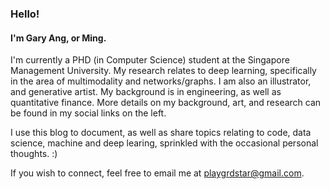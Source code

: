 ### Hello!
#### I'm Gary Ang, or Ming.

I'm currently a PHD (in Computer Science) student at the Singapore Management University. My research relates to deep learning, specifically in the area of multimodality and networks/graphs.
I am also an illustrator, and generative artist. My background is in engineering, as well as quantitative finance. More details on my background, art, and research can be found in my social links on the left.

I use this blog to document, as well as share topics relating to code, data science, machine and deep learing, sprinkled with the occasional personal thoughts. :)

If you wish to connect, feel free to email  me at playgrdstar@gmail.com.
